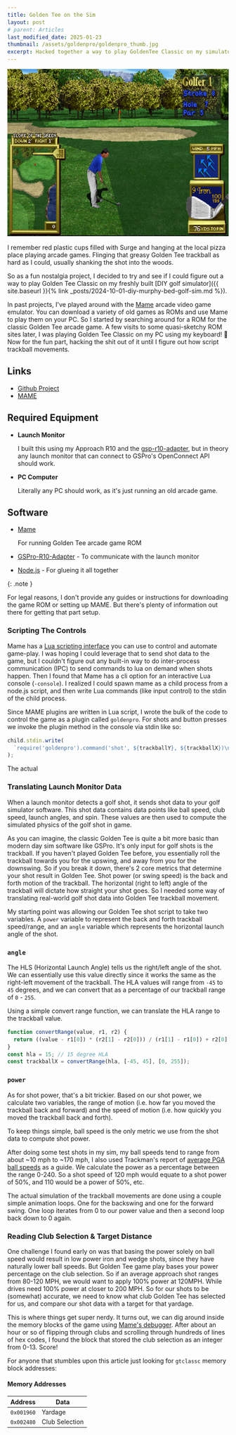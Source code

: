 ```yaml
---
title: Golden Tee on the Sim
layout: post
# parent: Articles
last_modified_date: 2025-01-23
thumbnail: /assets/goldenpro/goldenpro_thumb.jpg
excerpt: Hacked together a way to play GoldenTee Classic on my simulator
---
```


<img width="640" src="/assets/goldenpro/goldenpro_screen.jpg" alt="Golden Tee Classic" />

I remember red plastic cups filled with Surge and hanging at the local pizza place playing arcade games. Flinging that greasy Golden Tee trackball as hard as I could, usually shanking the shot into the woods.

So as a fun nostalgia project, I decided to try and see if I could figure out a way to play Golden Tee Classic on my freshly built [DIY golf simulator]({{ site.baseurl }}{% link _posts/2024-10-01-diy-murphy-bed-golf-sim.md %}).

In past projects, I've played around with the [Mame](https://www.mamedev.org/) arcade video game emulator. You can download a variety of old games as ROMs and use Mame to play them on your PC. So I started by searching around for a ROM for the classic Golden Tee arcade game. A few visits to some quasi-sketchy ROM sites later, I was playing Golden Tee Classic on my PC using my keyboard! 🎉 Now for the fun part, hacking the shit out of it until I figure out how script trackball movements.

## Links

- [Github Project](https://github.com/dudewheresmycode/golden-pro-sim)
- [MAME](https://www.mamedev.org/)

## Required Equipment

- **Launch Monitor**

  I built this using my Approach R10 and the [gsp-r10-adapter](https://github.com/mholow/gsp-r10-adapter), but in theory any launch monitor that can connect to GSPro's OpenConnect API should work.

- **PC Computer**

  Literally any PC should work, as it's just running an old arcade game.

## Software

- [Mame](https://www.mamedev.org/)

  For running Golden Tee arcade game ROM

- [GSPro-R10-Adapter](https://github.com/mholow/gsp-r10-adapter) - To communicate with the launch monitor

- [Node.js](https://nodejs.org/) - For glueing it all together

{: .note }

For legal reasons, I don't provide any guides or instructions for downloading the game ROM or setting up MAME. But there's plenty of information out there for getting that part setup.

### Scripting The Controls

Mame has a [Lua scripting interface](https://docs.mamedev.org/luascript/index.html) you can use to control and automate game-play. I was hoping I could leverage that to send shot data to the game, but I couldn't figure out any built-in way to do inter-process communication (IPC) to send commands to lua on demand when shots happen. Then I found that Mame has a cli option for an interactive Lua console (`-console`). I realized I could spawn mame as a child process from a node.js script, and then write Lua commands (like input control) to the stdin of the child process.

Since MAME plugins are written in Lua script, I wrote the bulk of the code to control the game as a plugin called `goldenpro`. For shots and button presses we invoke the plugin method in the console via stdin like so:

```javascript
child.stdin.write(
  `require('goldenpro').command('shot', ${trackballY}, ${trackballX})\n`
);
```

The actual

### Translating Launch Monitor Data

When a launch monitor detects a golf shot, it sends shot data to your golf simulator software. This shot data contains data points like ball speed, club speed, launch angles, and spin. These values are then used to compute the simulated physics of the golf shot in game.

As you can imagine, the classic Golden Tee is quite a bit more basic than modern day sim software like GSPro. It's only input for golf shots is the trackball. If you haven't played Golden Tee before, you essentially roll the trackball towards you for the upswing, and away from you for the downswing. So if you break it down, there's 2 core metrics that determine your shot result in Golden Tee. Shot power (or swing speed) is the back and forth motion of the trackball. The horizontal (right to left) angle of the trackball will dictate how straight your shot goes. So I needed some way of translating real-world golf shot data into Golden Tee trackball movement.

My starting point was allowing our Golden Tee shot script to take two variables. A `power` variable to represent the back and forth trackball speed/range, and an `angle` variable which represents the horizontal launch angle of the shot.

### `angle`

The HLS (Horizontal Launch Angle) tells us the right/left angle of the shot. We can essentially use this value directly since it works the same as the right-left movement of the trackball. The HLA values will range from `-45` to `45` degrees, and we can convert that as a percentage of our trackball range of `0` - `255`.

Using a simple convert range function, we can translate the HLA range to the trackball value.

```javascript
function convertRange(value, r1, r2) {
  return ((value - r1[0]) * (r2[1] - r2[0])) / (r1[1] - r1[0]) + r2[0];
}
const hla = 15; // 15 degree HLA
const trackballX = convertRange(hla, [-45, 45], [0, 255]);
```

### `power`

As for shot power, that's a bit trickier. Based on our shot power, we calculate two variables, the range of motion (i.e. how far you moved the trackball back and forward) and the speed of motion (i.e. how quickly you moved the trackball back and forth).

To keep things simple, ball speed is the only metric we use from the shot data to compute shot power.

After doing some test shots in my sim, my ball speeds tend to range from about ~10 mph to ~170 mph, I also used Trackman's report of [average PGA ball speeds](https://trackman.com/blog/golf/ball-speed) as a guide. We calculate the power as a percentage between the range 0-240. So a shot speed of 120 mph would equate to a shot power of 50%, and 110 would be a power of 50%, etc.

The actual simulation of the trackball movements are done using a couple simple animation loops. One for the backswing and one for the forward swing. One loop iterates from 0 to our power value and then a second loop back down to 0 again.

### Reading Club Selection & Target Distance

One challenge I found early on was that basing the power solely on ball speed would result in low power iron and wedge shots, since they have naturally lower ball speeds. But Golden Tee game play bases your power percentage on the club selection. So if an average approach shot ranges from 80-120 MPH, we would want to apply 100% power at 120MPH. While drives need 100% power at closer to 200 MPH. So for our shots to be (somewhat) accurate, we need to know what club Golden Tee has selected for us, and compare our shot data with a target for that yardage.

This is where things get super nerdy. It turns out, we can dig around inside the memory blocks of the game using [Mame's debugger](https://docs.mamedev.org/debugger/index.html). After about an hour or so of flipping through clubs and scrolling through hundreds of lines of hex codes, I found the block that stored the club selection as an integer from 0-13. Score!

For anyone that stumbles upon this article just looking for `gtclassc` memory block addresses:

#### Memory Addresses

| Address    | Data           |
| ---------- | -------------- |
| `0x001960` | Yardage        |
| `0x002480` | Club Selection |
